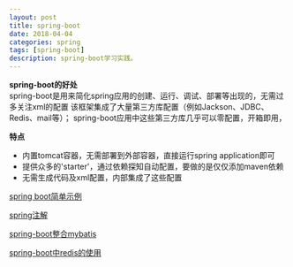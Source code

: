 ```yaml
---
layout: post
title: spring-boot
date: 2018-04-04
categories: spring
tags: [spring-boot]
description: spring-boot学习实践。
---
```


**spring-boot的好处**<br/>
spring-boot是用来简化spring应用的创建、运行、调试、部署等出现的，无需过多关注xml的配置
该框架集成了大量第三方库配置（例如Jackson、JDBC、Redis、mail等）；
spring-boot应用中这些第三方库几乎可以零配置，开箱即用，

**特点**<br/>
- 内置tomcat容器，无需部署到外部容器，直接运行spring application即可
- 提供众多的'starter'，通过依赖探知自动配置，要做的是仅仅添加maven依赖
- 无需生成代码及xml配置，内部集成了这些配置

[spring boot简单示例](https://github.com/jianvhen/spring-boot-learning-example)

[spring注解](http://boopro.cn/spring/2018/04/04/spring-annotation/)

[spring-boot整合mybatis](http://boopro.cn/spring/2018/04/09/spring-boot-mybatis/)

[spring-boot中redis的使用](http://boopro.cn/spring/2018/04/04/spring-boot-redis/)


